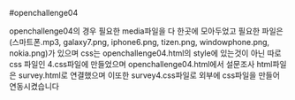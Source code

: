#openchallenge04


openchallenge04의 경우 필요한 media파일을 다 한곳에 모아두었고 필요한 파일은
(스마트폰.mp3, galaxy7.png, iphone6.png, tizen.png, windowphone.png, nokia.png)가 있으며 css는 openchallenge04.html의 style에 있는것이 아닌 따로 css 파일인 4.css파일에 만들었으며 openchallenge04.html에서 설문조사 html파일은 survey.html로 연결했으며 이또한
survey4.css파일로 외부에 css파일을 만들어 연동시켰습니다

